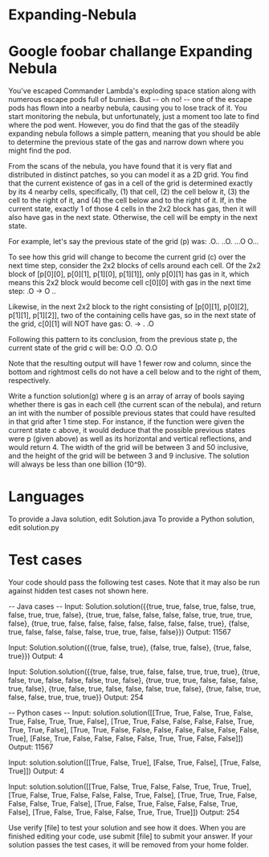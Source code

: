 # Expanding-Nebula
Google foobar challange 
Expanding Nebula
================

You've escaped Commander Lambda's exploding space station along with numerous escape pods full of bunnies. But -- oh no! -- one of the escape pods has flown into a nearby nebula, causing you to lose track of it. You start monitoring the nebula, but unfortunately, just a moment too late to find where the pod went. However, you do find that the gas of the steadily expanding nebula follows a simple pattern, meaning that you should be able to determine the previous state of the gas and narrow down where you might find the pod.

From the scans of the nebula, you have found that it is very flat and distributed in distinct patches, so you can model it as a 2D grid. You find that the current existence of gas in a cell of the grid is determined exactly by its 4 nearby cells, specifically, (1) that cell, (2) the cell below it, (3) the cell to the right of it, and (4) the cell below and to the right of it. If, in the current state, exactly 1 of those 4 cells in the 2x2 block has gas, then it will also have gas in the next state. Otherwise, the cell will be empty in the next state.

For example, let's say the previous state of the grid (p) was:
.O..
..O.
...O
O...

To see how this grid will change to become the current grid (c) over the next time step, consider the 2x2 blocks of cells around each cell.  Of the 2x2 block of [p[0][0], p[0][1], p[1][0], p[1][1]], only p[0][1] has gas in it, which means this 2x2 block would become cell c[0][0] with gas in the next time step:
.O -> O
..

Likewise, in the next 2x2 block to the right consisting of [p[0][1], p[0][2], p[1][1], p[1][2]], two of the containing cells have gas, so in the next state of the grid, c[0][1] will NOT have gas:
O. -> .
.O

Following this pattern to its conclusion, from the previous state p, the current state of the grid c will be:
O.O
.O.
O.O

Note that the resulting output will have 1 fewer row and column, since the bottom and rightmost cells do not have a cell below and to the right of them, respectively.

Write a function solution(g) where g is an array of array of bools saying whether there is gas in each cell (the current scan of the nebula), and return an int with the number of possible previous states that could have resulted in that grid after 1 time step.  For instance, if the function were given the current state c above, it would deduce that the possible previous states were p (given above) as well as its horizontal and vertical reflections, and would return 4. The width of the grid will be between 3 and 50 inclusive, and the height of the grid will be between 3 and 9 inclusive.  The solution will always be less than one billion (10^9).

Languages
=========

To provide a Java solution, edit Solution.java
To provide a Python solution, edit solution.py

Test cases
==========
Your code should pass the following test cases.
Note that it may also be run against hidden test cases not shown here.

-- Java cases --
Input:
Solution.solution({{true, true, false, true, false, true, false, true, true, false}, {true, true, false, false, false, false, true, true, true, false}, {true, true, false, false, false, false, false, false, false, true}, {false, true, false, false, false, false, true, true, false, false}})
Output:
    11567

Input:
Solution.solution({{true, false, true}, {false, true, false}, {true, false, true}})
Output:
    4

Input:
Solution.solution({{true, false, true, false, false, true, true, true}, {true, false, true, false, false, false, true, false}, {true, true, true, false, false, false, true, false}, {true, false, true, false, false, false, true, false}, {true, false, true, false, false, true, true, true}}
Output:
    254

-- Python cases --
Input:
solution.solution([[True, True, False, True, False, True, False, True, True, False], [True, True, False, False, False, False, True, True, True, False], [True, True, False, False, False, False, False, False, False, True], [False, True, False, False, False, False, True, True, False, False]])
Output:
    11567

Input:
solution.solution([[True, False, True], [False, True, False], [True, False, True]])
Output:
    4

Input:
solution.solution([[True, False, True, False, False, True, True, True], [True, False, True, False, False, False, True, False], [True, True, True, False, False, False, True, False], [True, False, True, False, False, False, True, False], [True, False, True, False, False, True, True, True]])
Output:
    254

Use verify [file] to test your solution and see how it does. When you are finished editing your code, use submit [file] to submit your answer. If your solution passes the test cases, it will be removed from your home folder.
